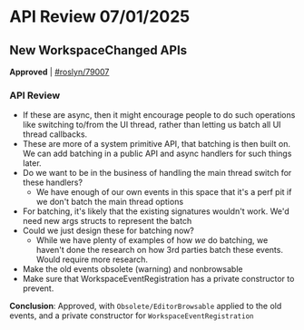 # API Review 07/01/2025

## New WorkspaceChanged APIs

**Approved** | [#roslyn/79007](https://github.com/dotnet/roslyn/issues/79007#issuecomment-3024926074)

### API Review

* If these are async, then it might encourage people to do such operations like switching to/from the UI thread, rather than letting us batch all UI thread callbacks.
* These are more of a system primitive API, that batching is then built on. We can add batching in a public API and async handlers for such things later.
* Do we want to be in the business of handling the main thread switch for these handlers?
    * We have enough of our own events in this space that it's a perf pit if we don't batch the main thread options
* For batching, it's likely that the existing signatures wouldn't work. We'd need new args structs to represent the batch
* Could we just design these for batching now?
    * While we have plenty of examples of how _we_ do batching, we haven't done the research on how 3rd parties batch these events. Would require more research.
* Make the old events obsolete (warning) and nonbrowsable
* Make sure that WorkspaceEventRegistration has a private constructor to prevent.

**Conclusion**: Approved, with `Obsolete/EditorBrowsable` applied to the old events, and a private constructor for `WorkspaceEventRegistration`
